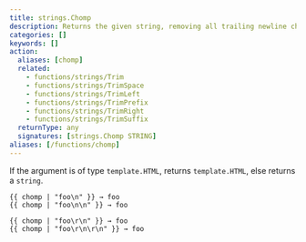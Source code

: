 ```yaml
---
title: strings.Chomp
description: Returns the given string, removing all trailing newline characters and carriage returns.
categories: []
keywords: []
action:
  aliases: [chomp]
  related:
    - functions/strings/Trim
    - functions/strings/TrimSpace
    - functions/strings/TrimLeft
    - functions/strings/TrimPrefix
    - functions/strings/TrimRight
    - functions/strings/TrimSuffix
  returnType: any
  signatures: [strings.Chomp STRING]
aliases: [/functions/chomp]
---
```


If the argument is of type `template.HTML`, returns `template.HTML`, else returns a `string`.

```go-html-template
{{ chomp | "foo\n" }} → foo
{{ chomp | "foo\n\n" }} → foo

{{ chomp | "foo\r\n" }} → foo
{{ chomp | "foo\r\n\r\n" }} → foo
```
